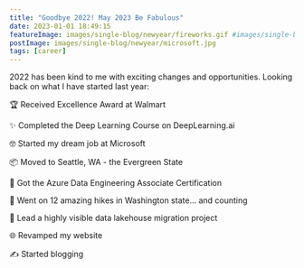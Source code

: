 ```yaml
---
title: "Goodbye 2022! May 2023 Be Fabulous"
date: 2023-01-01 18:49:15
featureImage: images/single-blog/newyear/fireworks.gif #images/single-blog/newyear/IMG_6388.jpg
postImage: images/single-blog/newyear/microsoft.jpg
tags: [career]
---
```


2022 has been kind to me with exciting changes and opportunities. Looking back on what I have started last year: 

<!-- {{< blogsection title="My 2022 Highlights" image="images/single-blog/newyear/sunset.gif" >}}
{{< /blogsection >}} -->

🏆 Received Excellence Award at Walmart

✨ Completed the Deep Learning Course on DeepLearning.ai

🤓 Started my dream job at Microsoft

📦 Moved to Seattle, WA - the Evergreen State

🎉 Got the Azure Data Engineering Associate Certification

🥾 Went on 12 amazing hikes in Washington state... and counting

🚤 Lead a highly visible data lakehouse migration project

🌐 Revamped my website

✍️ Started blogging

<!-- {{< blogsection title="Goodbye 2022! May 2023 Be Fabulous" image="images/single-blog/newyear/sunset.gif" >}}
{{< /blogsection >}} -->





